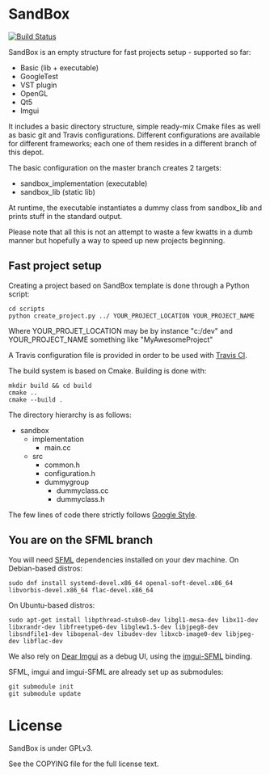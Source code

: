 SandBox
==================================

[![Build Status](https://travis-ci.org/G4m4/sandbox.svg?branch=sfml)](https://travis-ci.org/G4m4/sandbox)

SandBox is an empty structure for fast projects setup - supported so far:
- Basic (lib + executable)
- GoogleTest
- VST plugin
- OpenGL
- Qt5
- Imgui

It includes a basic directory structure, simple ready-mix Cmake files as well as basic git and Travis configurations.
Different configurations are available for different frameworks; each one of them resides in a different branch of this depot.

The basic configuration on the master branch creates 2 targets:
- sandbox_implementation (executable)
- sandbox_lib (static lib)

At runtime, the executable instantiates a dummy class from sandbox_lib and prints stuff in the standard output.

Please note that all this is not an attempt to waste a few kwatts in a dumb manner but hopefully a way to speed up new projects beginning.

Fast project setup
------------------

Creating a project based on SandBox template is done through a Python script:

    cd scripts
    python create_project.py ../ YOUR_PROJECT_LOCATION YOUR_PROJECT_NAME

Where YOUR_PROJET_LOCATION may be by instance "c:/dev" and YOUR_PROJECT_NAME something like "MyAwesomeProject"

A Travis configuration file is provided in order to be used with [Travis CI](https://travis-ci.org/).

The build system is based on Cmake.
Building is done with:

    mkdir build && cd build
    cmake ..
    cmake --build .

The directory hierarchy is as follows:
- sandbox
  - implementation
    - main.cc
  - src
    - common.h
    - configuration.h
    - dummygroup
      - dummyclass.cc
      - dummyclass.h

The few lines of code there strictly follows [Google Style](http://google-styleguide.googlecode.com/svn/trunk/cppguide.xml).

You are on the SFML branch
------

You will need [SFML](https://www.sfml-dev.org) dependencies installed on your dev machine. On Debian-based distros:

	sudo dnf install systemd-devel.x86_64 openal-soft-devel.x86_64 libvorbis-devel.x86_64 flac-devel.x86_64

On Ubuntu-based distros:

	sudo apt-get install libpthread-stubs0-dev libgl1-mesa-dev libx11-dev libxrandr-dev libfreetype6-dev libglew1.5-dev libjpeg8-dev libsndfile1-dev libopenal-dev libudev-dev libxcb-image0-dev libjpeg-dev libflac-dev

We also rely on [Dear Imgui](https://github.com/ocornut/imgui) as a debug UI, using the [imgui-SFML](https://github.com/eliasdaler/imgui-sfml) binding.

SFML, imgui and imgui-SFML are already set up as submodules:

    git submodule init
    git submodule update

License
==================================
SandBox is under GPLv3.

See the COPYING file for the full license text.
